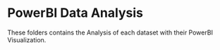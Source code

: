 # PowerBI Data Analysis
These folders contains the Analysis of each dataset with their PowerBI Visualization.
